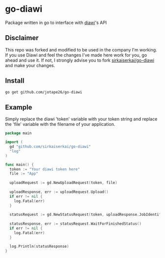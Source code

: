 # go-diawi

Package written in go to interface with [diawi](https://www.diawi.com/)'s API

## Disclaimer
This repo was forked and modified to be used in the company I'm working. If you use Diawi and feel the changes I've made here work for you, go ahead and use it. If not, I strongly advise you to fork [sirkaiserkai/go-diawi](https://github.com/sirkaiserkai/go-diawi) and make your changes.

## Install

```sh
go get github.com/jotape26/go-diawi
```

## Example

Simply replace the diawi 'token' variable with your token string and replace the 'file' variable with the filename of your application.
```go
package main

import (
  gd "github.com/sirkaiserkai/go-diawi"
  "log"
)

func main() {
  token := "Your diawi token here"
  file := "App"
  
  uploadRequest := gd.NewUploadRequest(token, file)
  
  uploadResponse, err := uploadRequest.Upload()
  if err != nil {
    log.Fatal(err)
  }
  
  statusRequest := gd.NewStatusRequest(token, uploadResponse.JobIdentifier)
  
  statusResponse, err := statusRequest.WaitForFinishedStatus()
  if err != nil {
    log.Fatal(err)
  }
  
  log.Println(statusResponse)
}
```
  
